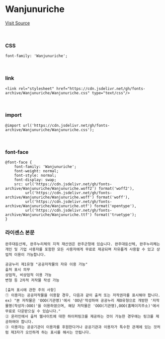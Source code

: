 # Wanjunuriche

[Visit Source](https://www.wanju.go.kr/index.wanju?menuCd=DOM_000000105002006000)

&nbsp;

### CSS

```
font-family: 'Wanjunuriche';
```

&nbsp;

### link

```
<link rel="stylesheet" href="https://cdn.jsdelivr.net/gh/fonts-archive/Wanjunuriche/Wanjunuriche.css" type="text/css"/>
```

&nbsp;

### import

```
@import url('https://cdn.jsdelivr.net/gh/fonts-archive/Wanjunuriche/Wanjunuriche.css');
```

&nbsp;

### font-face

```
@font-face {
    font-family: 'Wanjunuriche';
    font-weight: normal;
    font-style: normal;
    font-display: swap;
    src: url('https://cdn.jsdelivr.net/gh/fonts-archive/Wanjunuriche/Wanjunuriche.woff2') format('woff2'),
         url('https://cdn.jsdelivr.net/gh/fonts-archive/Wanjunuriche/Wanjunuriche.woff') format('woff'),
         url('https://cdn.jsdelivr.net/gh/fonts-archive/Wanjunuriche/Wanjunuriche.otf') format('opentype'),
         url('https://cdn.jsdelivr.net/gh/fonts-archive/Wanjunuriche/Wanjunuriche.ttf') format('truetype');
}
```

### 라이센스 본문

```
완주대둔산체, 완주누리체의 지적 재산권은 완주군청에 있습니다. 완주대둔산체, 완주누리체는 개인 및 기업 사용자를 포함한 모든 사용자에게 무료로 제공되며 자유롭게 사용할 수 있고 상업적 이용이 가능합니다.  

공공누리 제1유형 "공공저작물의 자유 이용 가능" 
출처 표시 의무 
상업적, 비상업적 이용 가능 
변형 등 2차적 저작물 작성 가능  

[출처 표시에 관한 주의 사항] 
① 이용자는 공공저작물을 이용할 경우, 다음과 같이 출처 또는 저작권자를 표시해야 합니다. 
ex) "본 저작물은 'OOO(기관명)'에서 'OO년'작성하여 공공누리 제O유형으로 개방한 '저작물명(작성자:OOO)'을 이용하였으며, 해당 저작물은 'OOO(기관명),OOO(홈페이지주소)'에서 무료로 다운받으실 수 있습니다." 
② 온라인에서 출처 웹사이트에 대한 하이퍼링크를 제공하는 것이 가능한 경우에는 링크를 제공하여야 합니다. 
③ 이용자는 공공기관이 이용자를 후원한다거나 공공기관과 이용자가 특수한 관계에 있는 것처럼 제3자가 오인하게 하는 표시를 해서는 안됩니다.
```
